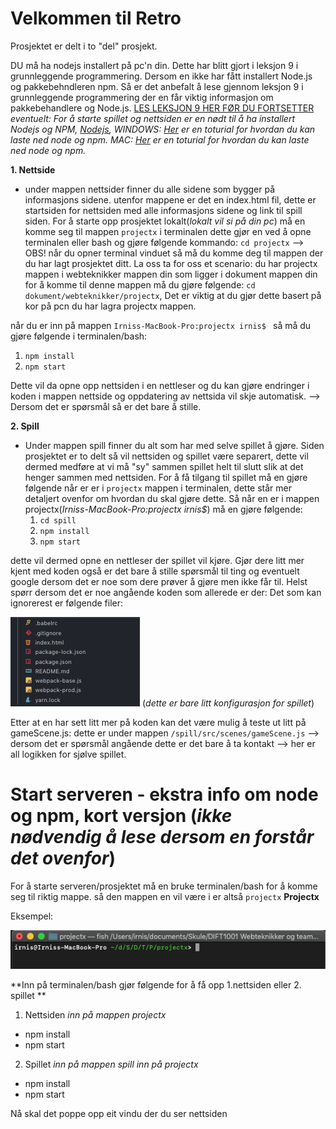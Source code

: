 # Velkommen til Retro

Prosjektet er delt i to "del" prosjekt.

DU må ha nodejs installert på pc'n din. Dette har blitt gjort i leksjon 9 i grunnleggende programmering. Dersom en ikke har fått installert Node.js og pakkebehndleren npm. Så er det anbefalt å lese gjennom leksjon 9 i grunnleggende programmering der en får viktig informasjon om pakkebehandlere og Node.js. [LES LEKSJON 9 HER FØR DU FORTSETTER](https://ntnu.blackboard.com/webapps/blackboard/execute/content/blankPage?cmd=view&content_id=_808534_1&course_id=_19845_1)
_eventuelt: 
  For å starte spillet og nettsiden er en nødt til å ha installert Nodejs og NPM, [Nodejs](https://nodejs.org/en/download/),
  WINDOWS: [Her](https://blog.teamtreehouse.com/install-node-js-npm-windows) er en toturial for hvordan du kan laste ned node   og npm.
  MAC: [Her](https://treehouse.github.io/installation-guides/mac/node-mac.html) er en toturial for hvordan du kan laste ned     node og npm._
  
**1. Nettside**

- under mappen nettsider finner du alle sidene som bygger på informasjons sidene. utenfor mappene er det en index.html fil, dette er startsiden for nettsiden med alle informasjons sidene og link til spill siden. For å starte opp prosjektet lokalt(_lokalt vil si på din pc_) må en komme seg til mappen `projectx` i terminalen dette gjør en ved å opne terminalen eller bash og gjøre følgende kommando: 
`cd projectx` --> OBS! når du opner terminal vinduet så må du komme deg til mappen der du har lagt prosjektet ditt. La oss ta for oss et scenario: du har projectx mappen i webteknikker mappen din som ligger i dokument mappen din for å komme til denne mappen må du gjøre følgende: `cd dokument/webteknikker/projectx`, Det er viktig at du gjør dette basert på kor på pcn du har lagra projectx mappen. 

når du er inn på mappen `Irniss-MacBook-Pro:projectx irnis$ ` så må du gjøre følgende i terminalen/bash:
  1. `npm install`
  2. `npm start`

Dette vil da opne opp nettsiden i en nettleser og du kan gjøre endringer i koden i mappen nettside og oppdatering av nettsida vil skje automatisk. --> Dersom det er spørsmål så er det bare å stille. 

**2. Spill**

- Under mappen spill finner du alt som har med selve spillet å gjøre. Siden prosjektet er to delt så vil nettsiden og spillet være separert, dette vil dermed medføre at vi må "sy" sammen spillet helt til slutt slik at det henger sammen med nettsiden. For å få tilgang til spillet må en gjøre følgende når er er i `projectx` mappen i terminalen, dette står mer detaljert ovenfor om hvordan du skal gjøre dette. Så når en er i mappen projectx(_Irniss-MacBook-Pro:projectx irnis$_) må en gjøre følgende: 
  1. `cd spill`
  2. `npm install`
  3. `npm start`
  
dette vil dermed opne en nettleser der spillet vil kjøre. Gjør dere litt mer kjent med koden også er det bare å stille spørsmål til ting og eventuelt google dersom det er noe som dere prøver å gjøre men ikke får til. Helst spørr dersom det er noe angående koden som allerede er der: Det som kan ignorerest er følgende filer:

![bilde av filer](/nettside/assets/img/ignorer.png) (_dette er bare litt konfigurasjon for spillet_)

Etter at en har sett litt mer på koden kan det være mulig å teste ut litt på gameScene.js: dette er under mappen `/spill/src/scenes/gameScene.js` --> dersom det er spørsmål angående dette er det bare å ta kontakt --> her er all logikken for sjølve spillet. 

# Start serveren - ekstra info om node og npm, kort versjon (_ikke nødvendig å lese dersom en forstår det ovenfor_)

For å starte serveren/prosjektet må en bruke terminalen/bash for å komme seg til riktig mappe. så den mappen en vil være i er altså `projectx`
**Projectx**

Eksempel:

![Bilde av terminalen/consollen på mac der vi ser at vi er i riktig mappe](/nettside/assets/img/terminal.png)

**Inn på terminalen/bash gjør følgende for å få opp 1.nettsiden eller 2. spillet **

1. Nettsiden _inn på mappen projectx_

- npm install
- npm start

2. Spillet _inn på mappen spill inn på projectx_
- npm install
- npm start

Nå skal det poppe opp eit vindu der du ser nettsiden
